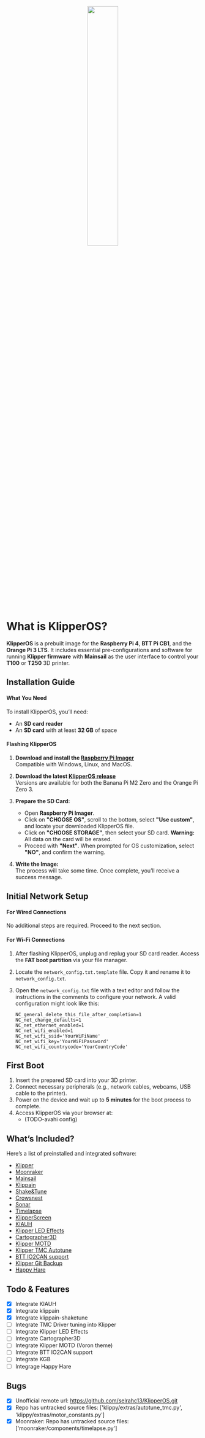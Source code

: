 <p align="center">
  <img src=".github/sdcard-logo.png" style="width:40%">
</p>

# What is KlipperOS?

**KlipperOS** is a prebuilt image for the **Raspberry Pi 4**, **BTT Pi CB1**, and the **Orange Pi 3 LTS**. It includes essential pre-configurations and software for running **Klipper firmware** with **Mainsail** as the user interface to control your **T100** or **T250** 3D printer.

## Installation Guide

#### What You Need

To install KlipperOS, you’ll need:
- An **SD card reader**
- An **SD card** with at least **32 GB** of space

#### Flashing KlipperOS

1. **Download and install the [Raspberry Pi Imager](https://www.raspberrypi.com/software/)**  
   Compatible with Windows, Linux, and MacOS.

2. **Download the latest [KlipperOS release](https://github.com/MSzturc/KlipperOS/releases/latest)**  
   Versions are available for both the Banana Pi M2 Zero and the Orange Pi Zero 3.

3. **Prepare the SD Card:**
   - Open **Raspberry Pi Imager**.
   - Click on **"CHOOSE OS"**, scroll to the bottom, select **"Use custom"**, and locate your downloaded KlipperOS file.
   - Click on **"CHOOSE STORAGE"**, then select your SD card. **Warning:** All data on the card will be erased.
   - Proceed with **"Next"**. When prompted for OS customization, select **"NO"**, and confirm the warning.

4. **Write the Image:**  
   The process will take some time. Once complete, you’ll receive a success message.


## Initial Network Setup

#### For Wired Connections
No additional steps are required. Proceed to the next section.

#### For Wi-Fi Connections
1. After flashing KlipperOS, unplug and replug your SD card reader. Access the **FAT boot partition** via your file manager.
2. Locate the `network_config.txt.template` file. Copy it and rename it to `network_config.txt`.
3. Open the `network_config.txt` file with a text editor and follow the instructions in the comments to configure your network. A valid configuration might look like this:

   ```plaintext
   NC_general_delete_this_file_after_completion=1
   NC_net_change_defaults=1
   NC_net_ethernet_enabled=1
   NC_net_wifi_enabled=1
   NC_net_wifi_ssid='YourWiFiName'
   NC_net_wifi_key='YourWiFiPassword'
   NC_net_wifi_countrycode='YourCountryCode'

## First Boot

1. Insert the prepared SD card into your 3D printer.
2. Connect necessary peripherals (e.g., network cables, webcams, USB cable to the printer).
3. Power on the device and wait up to **5 minutes** for the boot process to complete.
4. Access KlipperOS via your browser at:
   - [ ]( ) (TODO-avahi config)

## What’s Included?

Here’s a list of preinstalled and integrated software:
- [Klipper](https://www.klipper3d.org/)
- [Moonraker](https://moonraker.readthedocs.io/en/latest/)
- [Mainsail](https://docs.mainsail.xyz/)
- [Klippain](https://github.com/Frix-x/klippain/)
- [Shake&Tune](https://github.com/Frix-x/klippain-shaketune/)
- [Crowsnest](https://github.com/mainsail-crew/crowsnest/)
- [Sonar](https://github.com/mainsail-crew/sonar/)
- [Timelapse](https://github.com/mainsail-crew/moonraker-timelapse/)
- [KlipperScreen](https://github.com/KlipperScreen/KlipperScreen/)
- [KIAUH](https://github.com/dw-0/kiauh/)
- [Klipper LED Effects](https://github.com/julianschill/klipper-led_effect/)
- [Cartographer3D](https://github.com/Cartographer3D/cartographer-klipper/)
- [Klipper MOTD](https://github.com/tomaski/klipper-motd/)
- [Klipper TMC Autotune](https://github.com/andrewmcgr/klipper_tmc_autotune)
- [BTT IO2CAN support](https://github.com/bigtreetech/IO2CAN/)
- [Klipper Git Backup](https://github.com/Low-Frequency/Klipper-Git-Backup)
- [Happy Hare](https://github.com/moggieuk/Happy-Hare/)

## Todo & Features
- [X] Integrate KIAUH
- [X] Integrate klippain
- [X] Integrate klippain-shaketune
- [ ] Integrate TMC Driver tuning into Klipper
- [ ] Integrate Klipper LED Effects
- [ ] Integrate Cartographer3D
- [ ] Integrate Klipper MOTD (Voron theme)
- [ ] Integrate BTT IO2CAN support
- [ ] Integrate KGB
- [ ] Integrage Happy Hare

## Bugs
- [x] Unofficial remote url: https://github.com/selrahc13/KlipperOS.git
- [x] Repo has untracked source files: ['klippy/extras/autotune_tmc.py', 'klippy/extras/motor_constants.py']
- [x] Moonraker: Repo has untracked source files: ['moonraker/components/timelapse.py']
